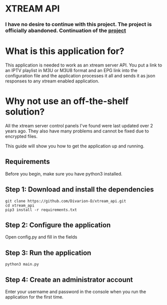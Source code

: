 # XTREAM API

### I have no desire to continue with this project. The project is officially abandoned. Continuation of the [project](https://github.com/Vateron-Media/XC_VM)

# What is this application for? 

This application is needed to work as an xtream server API.
You put a link to an IPTV playlist in M3U or M3U8 format and an EPG link into the configuration file and the application processes it all and sends it as json responses to any xtream enabled application.

# Why not use an off-the-shelf solution?

All the xtream server control panels I've found were last updated over 2 years ago. They also have many problems and cannot be fixed due to encrypted files.

This guide will show you how to get the application up and running. 

## Requirements 
Before you begin, make sure you have python3 installed.

## Step 1: Download and install the dependencies

```
git clone https://github.com/Divarion-D/xtream_api.git
cd xtream_api
pip3 install -r requirements.txt
```

## Step 2: Configure the application

Open config.py and fill in the fields

## Step 3: Run the application

```
python3 main.py
```

## Step 4: Create an administrator account

Enter your username and password in the console when you run the application for the first time.
